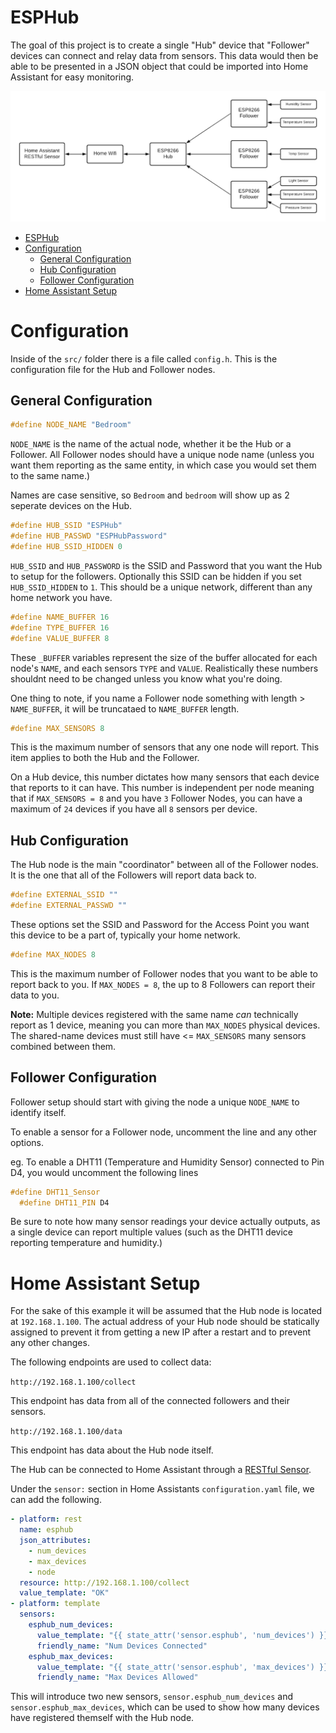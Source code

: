 # ESPHub

The goal of this project is to create a single "Hub" device that "Follower" devices can connect and relay data from sensors. This data would then be able to be presented in a JSON object that could be imported into Home Assistant for easy monitoring.

![Flowchat](/images/flow.png)

- [ESPHub](#esphub)
- [Configuration](#configuration)
  - [General Configuration](#general-configuration)
  - [Hub Configuration](#hub-configuration)
  - [Follower Configuration](#follower-configuration)
- [Home Assistant Setup](#home-assistant-setup)



# Configuration

Inside of the `src/` folder there is a file called `config.h`. This is the configuration file for the Hub and Follower nodes.

## General Configuration

```C++
#define NODE_NAME "Bedroom"
```

`NODE_NAME` is the name of the actual node, whether it be the Hub or a Follower. All Follower nodes should have a unique node name (unless you want them reporting as the same entity, in which case you would set them to the same name.)

Names are case sensitive, so `Bedroom` and `bedroom` will show up as 2 seperate devices on the Hub.

```C++
#define HUB_SSID "ESPHub"
#define HUB_PASSWD "ESPHubPassword"
#define HUB_SSID_HIDDEN 0
```
`HUB_SSID` and `HUB_PASSWORD` is the SSID and Password that you want the Hub to setup for the followers. Optionally this SSID can be hidden if you set `HUB_SSID_HIDDEN` to `1`. This should be a unique network, different than any home network you have.

```C++
#define NAME_BUFFER 16
#define TYPE_BUFFER 16
#define VALUE_BUFFER 8
```
These `_BUFFER` variables represent the size of the buffer allocated for each node's `NAME`, and each sensors `TYPE` and `VALUE`. Realistically these numbers shouldnt need to be changed unless you know what you're doing.

One thing to note, if you name a Follower node something with length > `NAME_BUFFER`, it will be truncataed to `NAME_BUFFER` length.

```C++
#define MAX_SENSORS 8
```
This is the maximum number of sensors that any one node will report. This item applies to both the Hub and the Follower.

On a Hub device, this number dictates how many sensors that each device that reports to it can have. This number is independent per node meaning that if `MAX_SENSORS = 8` and you have `3` Follower Nodes, you can have a maximum of `24` devices if you have all `8` sensors per device.

## Hub Configuration

The Hub node is the main "coordinator" between all of the Follower nodes. It is the one that all of the Followers will report data back to.

```C++
#define EXTERNAL_SSID ""
#define EXTERNAL_PASSWD ""
```

These options set the SSID and Password for the Access Point you want this device to be a part of, typically your home network.

```C++
#define MAX_NODES 8
```

This is the maximum number of Follower nodes that you want to be able to report back to you. If `MAX_NODES = 8`, the up to 8 Followers can report their data to you.

**Note:** Multiple devices registered with the same name *can* technically report as 1 device, meaning you can more than `MAX_NODES` physical devices. The shared-name devices must still have <= `MAX_SENSORS` many sensors combined between them.


## Follower Configuration

Follower setup should start with giving the node a unique `NODE_NAME` to identify itself.

To enable a sensor for a Follower node, uncomment the line and any other options.

eg. To enable a DHT11 (Temperature and Humidity Sensor) connected to Pin D4, you would uncomment the following lines

```C++
#define DHT11_Sensor
  #define DHT11_PIN D4
```

Be sure to note how many sensor readings your device actually outputs, as a single device can report multiple values (such as the DHT11 device reporting temperature and humidity.)

# Home Assistant Setup

For the sake of this example it will be assumed that the Hub node is located at `192.168.1.100`. The actual address of your Hub node should be statically assigned to prevent it from getting a new IP after a restart and to prevent any other changes.

The following endpoints are used to collect data:

`http://192.168.1.100/collect`

This endpoint has data from all of the connected followers and their sensors.

`http://192.168.1.100/data`

This endpoint has data about the Hub node itself.

The Hub can be connected to Home Assistant through a [RESTful Sensor](https://www.home-assistant.io/integrations/sensor.rest/).

Under the `sensor:` section in Home Assistants `configuration.yaml` file, we can add the following.

```yaml
- platform: rest
  name: esphub
  json_attributes:
    - num_devices
    - max_devices
    - node
  resource: http://192.168.1.100/collect
  value_template: "OK"
- platform: template
  sensors:
    esphub_num_devices:
      value_template: "{{ state_attr('sensor.esphub', 'num_devices') }}"
      friendly_name: "Num Devices Connected"
    esphub_max_devices:
      value_template: "{{ state_attr('sensor.esphub', 'max_devices') }}"
      friendly_name: "Max Devices Allowed"
```

This will introduce two new sensors, `sensor.esphub_num_devices` and `sensor.esphub_max_devices`, which can be used to show how many devices have registered themself with the Hub node.